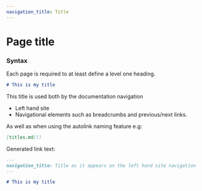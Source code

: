 ```yaml
---
navigation_title: Title
---
```


# Page title

### Syntax

Each page is required to at least define a level one heading.

```markdown
# This is my title
```

This title is used both by the documentation navigation

* Left hand site 
* Navigational elements such as breadcrumbs and previous/next links.

As well as when using the autolink naming feature e.g:

```markdown
[titles.md]()
```

Generated link text: [](syntax/titles.md)



```markdown
---
navigation_title: Title as it appears on the left hand site navigation
---

# This is my title
```